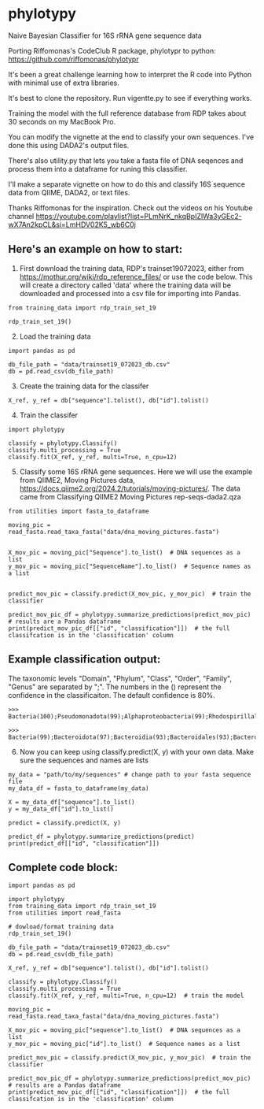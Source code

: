 # phylotypy
Naive Bayesian Classifier for 16S rRNA gene sequence data

Porting Riffomonas's CodeClub R package, phylotypr to python: https://github.com/riffomonas/phylotypr

It's been a great challenge learning how to interpret the R code into Python with minimal use of extra libraries.

It's best to clone the repository.  Run vigentte.py to see if everything works.

Training the model with the full reference database from RDP takes about 30 seconds on my MacBook Pro.

You can modify the vignette at the end to classify your own sequences. I've done this using DADA2's output files.

There's also utility.py that lets you take a fasta file of DNA seqences and process them into a dataframe for runing this classifier.

I'll make a separate vignette on how to do this and classify 16S sequence data from QIIME, DADA2, or text files.

Thanks Riffomonas for the inspiration.  Check out the videos on his Youtube channel https://youtube.com/playlist?list=PLmNrK_nkqBpIZlWa3yGEc2-wX7An2kpCL&si=LmHDV02K5_wb6C0j

## Here's an example on how to start:
1. First download the training data, RDP's trainset19072023, either from https://mothur.org/wiki/rdp_reference_files/ or use the code below. This will create a directory called 'data' where the training data will be downloaded and processed into a csv file for importing into Pandas.
```
from training_data import rdp_train_set_19

rdp_train_set_19()
```

2. Load the training data
```
import pandas as pd

db_file_path = "data/trainset19_072023_db.csv"
db = pd.read_csv(db_file_path)
```
3. Create the training data for the classifer
```
X_ref, y_ref = db["sequence"].tolist(), db["id"].tolist()
```
4. Train the classifer
```
import phylotypy

classify = phylotypy.Classify()
classify.multi_processing = True
classify.fit(X_ref, y_ref, multi=True, n_cpu=12)
```
5. Classify some 16S rRNA gene sequences.  Here we will use the example from QIIME2, Moving Pictures data, https://docs.qiime2.org/2024.2/tutorials/moving-pictures/.  The data came from Classifying QIIME2 Moving Pictures rep-seqs-dada2.qza
```
from utilities import fasta_to_dataframe

moving_pic = read_fasta.read_taxa_fasta("data/dna_moving_pictures.fasta")


X_mov_pic = moving_pic["Sequence"].to_list()  # DNA sequences as a list
y_mov_pic = moving_pic["SequenceName"].to_list()  # Sequence names as a list


predict_mov_pic = classify.predict(X_mov_pic, y_mov_pic)  # train the classifier

predict_mov_pic_df = phylotypy.summarize_predictions(predict_mov_pic)  # results are a Pandas dataframe
print(predict_mov_pic_df[["id", "classification"]])  # the full classifcation is in the 'classification' column
```
## Example classification output:
The taxonomic levels "Domain", "Phylum", "Class", "Order", "Family", "Genus" are separated by ";".  The numbers in the () represent the confidence in the classificaiton.  The default confidence is 80%.
```
>>> Bacteria(100);Pseudomonadota(99);Alphaproteobacteria(99);Rhodospirillales(99);Acetobacteraceae(99);Roseomonas(83)

>>> Bacteria(99);Bacteroidota(97);Bacteroidia(93);Bacteroidales(93);Bacteroidales_unclassified(93);Bacteroidales_unclassified(93)

```

6. Now you can keep using classify.predict(X, y) with your own data.  Make sure the sequences and names are lists
```
my_data = "path/to/my/sequences" # change path to your fasta sequence file
my_data_df = fasta_to_dataframe(my_data)

X = my_data_df["sequence"].to_list()
y = my_data_df["id"].to_list()

predict = classify.predict(X, y)

predict_df = phylotypy.summarize_predictions(predict)
print(predict_df[["id", "classification"]])
```

## Complete code block:
```
import pandas as pd

import phylotypy
from training_data import rdp_train_set_19
from utilities import read_fasta

# dowload/format training data
rdp_train_set_19()

db_file_path = "data/trainset19_072023_db.csv"
db = pd.read_csv(db_file_path)

X_ref, y_ref = db["sequence"].tolist(), db["id"].tolist()

classify = phylotypy.Classify()
classify.multi_processing = True
classify.fit(X_ref, y_ref, multi=True, n_cpu=12)  # train the model

moving_pic = read_fasta.read_taxa_fasta("data/dna_moving_pictures.fasta")

X_mov_pic = moving_pic["sequence"].to_list()  # DNA sequences as a list
y_mov_pic = moving_pic["id"].to_list()  # Sequence names as a list

predict_mov_pic = classify.predict(X_mov_pic, y_mov_pic)  # train the classifier

predict_mov_pic_df = phylotypy.summarize_predictions(predict_mov_pic)  # results are a Pandas dataframe
print(predict_mov_pic_df[["id", "classification"]])  # the full classifcation is in the 'classification' column
```
